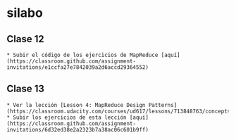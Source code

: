 # silabo

## Clase 12
    * Subir el código de los ejercicios de MapReduce [aquí](https://classroom.github.com/assignment-invitations/e1ccfa27e7842039a2d6accd29364552)

## Clase 13
    * Ver la lección [Lesson 4: MapReduce Design Patterns](https://classroom.udacity.com/courses/ud617/lessons/713848763/concepts/7197487560923)
    * Subir los ejercicios de esta lección [aquí](https://classroom.github.com/assignment-invitations/6d32ed38e2a2323b7a38ac06c601b9ff)
